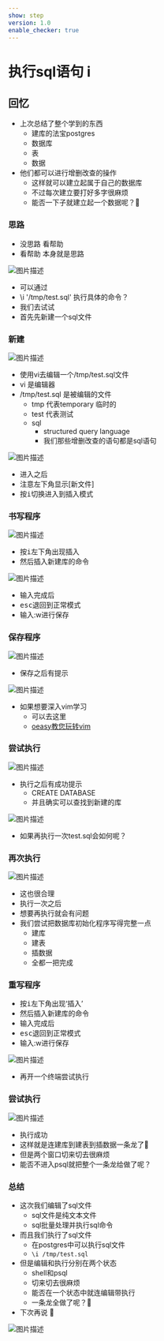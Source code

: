 ```yaml
---
show: step
version: 1.0
enable_checker: true
---
```


# 执行sql语句 i

## 回忆

- 上次总结了整个学到的东西
  - 建库的法宝postgres
  - 数据库
  - 表
  - 数据
- 他们都可以进行增删改查的操作
  - 这样就可以建立起属于自己的数据库
  - 不过每次建立要打好多字很麻烦
  - 能否一下子就建立起一个数据呢？🤔

### 思路

- 没思路 看帮助
- 看帮助 本身就是思路

![图片描述](https://doc.shiyanlou.com/courses/uid1190679-20220417-1650201563773)

- 可以通过
- \i '/tmp/test.sql' 执行具体的命令？
- 我们去试试
- 首先先新建一个sql文件

### 新建

![图片描述](https://doc.shiyanlou.com/courses/uid1190679-20220417-1650201672683)

- 使用vi去编辑一个/tmp/test.sql文件
- vi 是编辑器
- /tmp/test.sql 是被编辑的文件
  - tmp 代表temporary 临时的
  - test 代表测试
  - sql
    - structured query language
    - 我们那些增删改查的语句都是sql语句

![图片描述](https://doc.shiyanlou.com/courses/uid1190679-20220417-1650201682354)

- 进入之后
- 注意左下角显示[新文件]
- 按<kbd>i</kbd>切换进入到插入模式

### 书写程序

![图片描述](https://doc.shiyanlou.com/courses/uid1190679-20220417-1650201682354)

- 按<kbd>i</kbd>左下角出现插入
- 然后插入新建库的命令

![图片描述](https://doc.shiyanlou.com/courses/uid1190679-20220417-1650202373558)

- 输入完成后
- <kbd>esc</kbd>退回到正常模式
- 输入:w进行保存

### 保存程序

![图片描述](https://doc.shiyanlou.com/courses/uid1190679-20220417-1650202441067)

- 保存之后有提示

![图片描述](https://doc.shiyanlou.com/courses/uid1190679-20220417-1650202469247)

- 如果想要深入vim学习
  - 可以去这里
  - [oeasy教您玩转vim](https://www.lanqiao.cn/courses/2840)

### 尝试执行

![图片描述](https://doc.shiyanlou.com/courses/uid1190679-20220721-1658382927122)

- 执行之后有成功提示
  - CREATE DATABASE
  - 并且确实可以查找到新建的库

![图片描述](https://doc.shiyanlou.com/courses/uid1190679-20220721-1658382964917)

- 如果再执行一次test.sql会如何呢？

### 再次执行

![图片描述](https://doc.shiyanlou.com/courses/uid1190679-20220721-1658383018863)

- 这也很合理
- 执行一次之后
- 想要再执行就会有问题
- 我们尝试把数据库初始化程序写得完整一点
  - 建库
  - 建表
  - 插数据
  - 全都一把完成

### 重写程序

- 按<kbd>i</kbd>左下角出现‘插入’
- 然后插入新建库的命令
- 输入完成后
- <kbd>esc</kbd>退回到正常模式
- 输入:w进行保存

![图片描述](https://doc.shiyanlou.com/courses/uid1190679-20220721-1658383359963)

- 再开一个终端尝试执行

### 尝试执行

![图片描述](https://doc.shiyanlou.com/courses/uid1190679-20220721-1658383589468)

- 执行成功
- 这样就是连建库到建表到插数据一条龙了🐲
- 但是两个窗口切来切去很麻烦
- 能否不进入psql就把整个一条龙给做了呢？

### 总结

- 这次我们编辑了sql文件
  - sql文件是纯文本文件
  - sql批量处理并执行sql命令
- 而且我们执行了sql文件
  - 在postgres中可以执行sql文件
  - `\i /tmp/test.sql`
- 但是编辑和执行分别在两个状态
  - shell和psql
  - 切来切去很麻烦
  - 能否在一个状态中就连编辑带执行
  - 一条龙全做了呢？🤔
- 下次再说 👋

![图片描述](https://doc.shiyanlou.com/courses/uid1190679-20220721-1658383948877)
